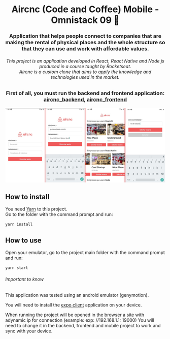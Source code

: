 <h1 align="center">Aircnc (Code and Coffee) Mobile - Omnistack 09 🚀</h1>

<h3 align="center">
Application that helps people connect to companies that are making the rental of physical places and the whole structure so that they can use and work with affordable values.
</h3>

<h6 align="center">
This project is an application developed in React, React Native and Node.js produced in a course taught by Rocketseat.
<br>
Aircnc is a custom clone that aims to apply the knowledge and technologies used in the market.
<br>
</h6>

<h3 align="center"> First of all, you must run the backend and frontend application: <a href="https://github.com/Ganvs/aircnc-backend">aircnc_backend</a>, <a href="https://github.com/Ganvs/aircnc-frontend">aircnc_frontend</a> </h3>

<img src="./img/screens.jpg">

<br>

## How to install

You need <a href="https://yarnpkg.com/lang/en/">Yarn</a> to this project.
<br>
Go to the folder with the command prompt and run:

```sh
yarn install
```

## How to use

Open your emulator, go to the project main folder with the command prompt and run:

```sh
yarn start
```

###### Important to know

This application was tested using an android emulator (genymotion).

You will need to install the <a href="https://expo.io/">expo client</a> application on your device.

When running the project will be opened in the browser a site with adynamic ip for connection (example: exp: //192.168.1.1: 19000)
You will need to change it in the backend, frontend and mobile project to work and sync with your device.
